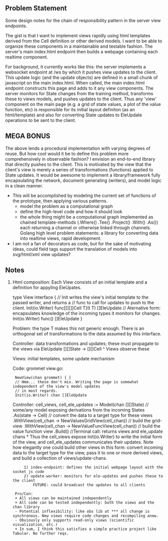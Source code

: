 ## Problem Statement

Some design notes for the chain of responsibility pattern in the server view endpoints.

The gist is that I want to implement views rapidly using html templates derived from the Cell
definition or other derived models. I want to be able to organize these components in a maintainable
and testable fashion. The server's main index.html endpoint then builds a webpage containing
each realtime component.

For background, it currently works like this: the server implements a websocket endpoint at /ws
by which it pushes view updates to the client. This update logic (and the update objects) are defined
in a small chunk of javascript on the main index.html. When called, the main index.html endpoint constructs
this page and adds to it any view components. The server monitors for State changes from the training
method, transforms these to views models, and pushes updates to the client.
Thus any 'view' component on the main page (e.g. a grid of state values, a plot of the value function, etc)
is responsible for its initial layout definiton (as an html/template) and also for converting State updates
to EleUpdate operations to be sent to the client.

## MEGA BONUS 
The above lends a procedural implementation with varying degrees of reuse. But how cool would it be
to define this problem more comprehensively in observable fashion? I envision an end-to-end library that directly
pushes to the client. This is motivated by the view that the client's view is merely a series of transformations
(functions) applied to State updates. It would be awesome to implement a library/framework fully encapsulating
the network, document generating (writers), and model logic in a clean manner.
- This will be accomplished by modeling the current set of functions of the prototype, then applying various patterns.
    * model the problem as a computational graph
    * define the high-level code and how it should look
    * the whole thing might be a computational graph implemented as chained template-methods (.Where() .Tee() .Project() .With() .As()) each
      returning a channel or otherwise linked through channels.
Golang high level problem statements: a library for converting data into realtime views, rapid development.
- I am not a fan of decorators as code, but for the sake of motivating ideas, could field tags support
  the translation of models into svg/html/xml view updates?


## Notes

1) Html composition: 
    Each View consists of an initial template and a definition for appyling EleUpates.

    type View interface {
        // Init writes the view's initial template to the passed writer, and returns a
        // func to call for updates to push to the client.
        Init(io.Writer) func[[][]]Cell T](t T) []EleUpdate
        // Aternative form: encapsulates knowledge of the incoming types it monitors for changes.
        Init(io.Writer) func() []EleUpdate
    }

    Problem: the type T makes this not generic enough. There is an orthogonal set of transformations
    to the data assumed by this interface. 

    Controller:
        data transformations and updates; these must propagate to the views via EleUpdate
        [][]State -> [][]Cell
                        ^
                        Views observe these

    Views:
        initial templates, some update mechanism


    Code:
        grommet view.go:

        NewView(chan grommet) { }
        // Hmm... these don't mix. Writing the page is somewhat independent of the view's model updates
        // in most regards.
        Init(io.Writer) chan []EleUpdate

    Controller:
        cell_views, cell_ele_updates := Model(chan [][]State) // some/any model exposing derivations from the incoming States
            .As(state -> Cell) // convert the data to a target type for these views
            .WithView(cell_chan -> NewValuesGridView(cell_chan))   // build the grid-view
            .WithView(cell_chan -> NewValueFuncView(cell_chan))    // build the value function view
            .Build() //Terminal call: returns views and ele_update chans
        * Thus the cell_views expose Init(io.Writer) to write the initial form of the view, and cell_ele_updates communicates their updates.
          Note how elegantly one could build other views in this form: convert incoming data to the target type
          for the view, pass it to one or more derived views, and build a collection of views/update-chans.

            1) index-endpoint: defines the initial webpage layout with the socket js code
            2) update-worker: monitors for ele-updates and pushes these to the client
                FUTURE: could broadcast the updates to all clients
        
        Pro/Con:
        + All views can be maintained independently
        + All code can be tested independently: both the views and the chan library
        - Potential inflexibility: like obs lib at *** all change is synchronous. New views require code changes and recompiling anew.
        - Obviously only supports read-only views (scientific visualization, etc.)
        + In sum, I think this satisfies a simple practice project like Tabular. No further reqs.
